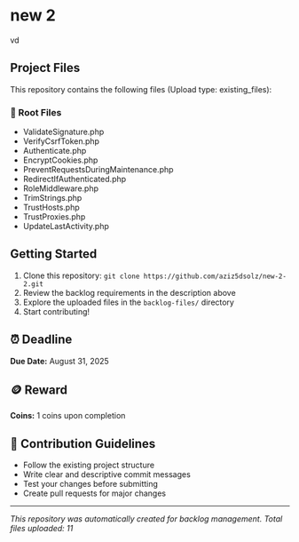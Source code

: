 # new 2

vd

## Project Files

This repository contains the following files (Upload type: existing_files):

### 📄 Root Files
- ValidateSignature.php
- VerifyCsrfToken.php
- Authenticate.php
- EncryptCookies.php
- PreventRequestsDuringMaintenance.php
- RedirectIfAuthenticated.php
- RoleMiddleware.php
- TrimStrings.php
- TrustHosts.php
- TrustProxies.php
- UpdateLastActivity.php

## Getting Started

1. Clone this repository: `git clone https://github.com/aziz5dsolz/new-2-2.git`
2. Review the backlog requirements in the description above
3. Explore the uploaded files in the `backlog-files/` directory
4. Start contributing!

## ⏰ Deadline

**Due Date:** August 31, 2025

## 🪙 Reward

**Coins:** 1 coins upon completion

## 🤝 Contribution Guidelines

- Follow the existing project structure
- Write clear and descriptive commit messages
- Test your changes before submitting
- Create pull requests for major changes

---

*This repository was automatically created for backlog management. Total files uploaded: 11*
